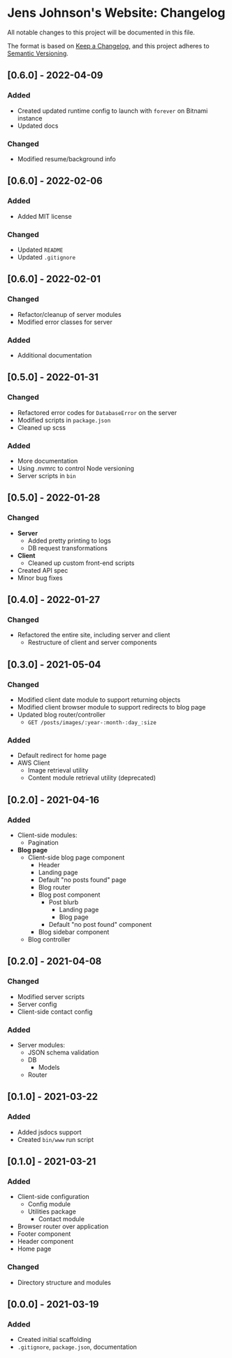 # Jens Johnson's Website: Changelog
All notable changes to this project will be documented in this file.

The format is based on [Keep a Changelog](https://keepachangelog.com/en/1.0.0/), and this project adheres to 
[Semantic Versioning](https://semver.org/spec/v2.0.0.html).

## [0.6.0] - 2022-04-09
### Added
- Created updated runtime config to launch with `forever` on Bitnami instance
- Updated docs
### Changed
- Modified resume/background info

## [0.6.0] - 2022-02-06
### Added
- Added MIT license
### Changed
- Updated `README`
- Updated `.gitignore`

## [0.6.0] - 2022-02-01
### Changed
- Refactor/cleanup of server modules
- Modified error classes for server
### Added
- Additional documentation

## [0.5.0] - 2022-01-31
### Changed
- Refactored error codes for `DatabaseError` on the server
- Modified scripts in `package.json`
- Cleaned up scss
### Added
- More documentation
- Using .nvmrc to control Node versioning
- Server scripts in `bin`

## [0.5.0] - 2022-01-28
### Changed
- **Server**
  - Added pretty printing to logs
  - DB request transformations
- **Client**
  - Cleaned up custom front-end scripts
- Created API spec
- Minor bug fixes

## [0.4.0] - 2022-01-27
### Changed
- Refactored the entire site, including server and client
  - Restructure of client and server components

## [0.3.0] - 2021-05-04
### Changed
- Modified client date module to support returning objects
- Modified client browser module to support redirects to blog page
- Updated blog router/controller
   - `GET /posts/images/:year-:month-:day_:size`
### Added
- Default redirect for home page
- AWS Client
   - Image retrieval utility
   - Content module retrieval utility (deprecated)


## [0.2.0] - 2021-04-16
### Added
- Client-side modules:
   - Pagination
- **Blog page**
   - Client-side blog page component
      - Header
      - Landing page
      - Default "no posts found" page
      - Blog router
      - Blog post component
         - Post blurb
            - Landing page
            - Blog page
         - Default "no post found" component
      - Blog sidebar component
   - Blog controller

## [0.2.0] - 2021-04-08
### Changed
- Modified server scripts
- Server config
- Client-side contact config
### Added
- Server modules:
   - JSON schema validation
   - DB
      - Models
   - Router

## [0.1.0] - 2021-03-22
### Added
- Added jsdocs support
- Created `bin/www` run script

## [0.1.0] - 2021-03-21
### Added
- Client-side configuration
   - Config module
   - Utilities package
      - Contact module
- Browser router over application
- Footer component
- Header component
- Home page

### Changed
- Directory structure and modules

## [0.0.0] - 2021-03-19
### Added
- Created initial scaffolding
- `.gitignore`, `package.json`, documentation
